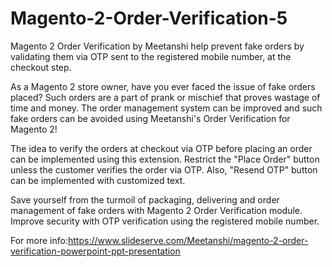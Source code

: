# Magento-2-Order-Verification-5
Magento 2 Order Verification by Meetanshi help prevent fake orders by validating them via OTP sent to the registered mobile number, at the checkout step.

As a Magento 2 store owner, have you ever faced the issue of fake orders placed? Such orders are a part of prank or mischief that proves wastage of time and money. The order management system can be improved and such fake orders can be avoided using Meetanshi's Order Verification for Magento 2!

The idea to verify the orders at checkout via OTP before placing an order can be implemented using this extension. Restrict the "Place Order" button unless the customer verifies the order via OTP. Also, "Resend OTP" button can be implemented with customized text.

Save yourself from the turmoil of packaging, delivering and order management of fake orders with Magento 2 Order Verification module. Improve security with OTP verification using the registered mobile number.

For more info:https://www.slideserve.com/Meetanshi/magento-2-order-verification-powerpoint-ppt-presentation
